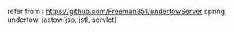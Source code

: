refer from : https://github.com/Freeman351/undertowServer
spring, undertow, jastow(jsp, jstl, servlet) 